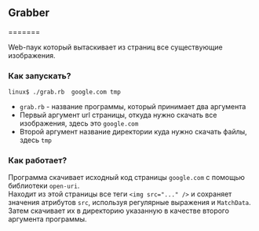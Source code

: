 ## Grabber
=======

Web-паук который  вытаскивает из страниц все существующие изображения.

### Как запускать?

    linux$ ./grab.rb  google.com tmp

- `grab.rb` - название программы, который принимает два аргумента
- Первый аргумент url страницы, откуда нужно скачать все изображения, здесь это `google.com`
- Второй аргумент название директории куда нужно скачать файлы, здесь `tmp`


### Как работает?

Программа скачивает исходный код страницы `google.com` с помощью библиотеки `open-uri`.  
Находит из этой страницы все теги `<img src="..." />` и сохраняет значения атрибутов `src`, используя регулярные выражения и `MatchData`.
Затем скачивает их в директорию указанную в качестве второго аргумента программы.
